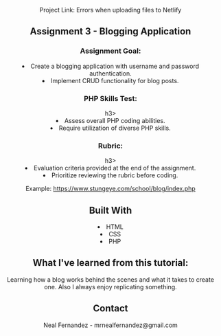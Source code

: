 <div align="center">
  
Project Link: Errors when uploading files to Netlify

<h2>Assignment 3 - Blogging Application</h2>
  
<p><h3>Assignment Goal:</h3>
<li>Create a blogging application with username and password authentication.</li>
<li>Implement CRUD functionality for blog posts.</li>
<h3>PHP Skills Test:</h3>h3>
<li>Assess overall PHP coding abilities.</li>
<li>Require utilization of diverse PHP skills.</li>
<h3>Rubric:</h3>h3>
<li>Evaluation criteria provided at the end of the assignment.</li>
<li>Prioritize reviewing the rubric before coding.</li></p>

Example: https://www.stungeye.com/school/blog/index.php

<h2>Built With</h2>
<li>HTML</li>
<li>CSS</li>
<li>PHP</li>


<h2>What I've learned from this tutorial:</h2>
<p>Learning how a blog works behind the scenes and what it takes to create one. Also I always enjoy replicating something.</p>

<h2>Contact</h2>
Neal Fernandez - mrnealfernandez@gmail.com

</center>

